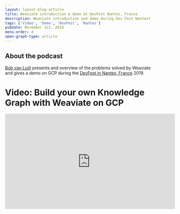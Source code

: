 ```yaml
---
layout: layout-blog-article
title: Weaviate introduction & demo at DevFest Nantes, France
description: Weaviate introduction and demo during Dev Fest Nantest
tags: ['Video', 'Demo', 'DevFest', 'Nantes']
pubdate: November 1st, 2019
menu-order: 4
open-graph-type: article
---
```


## About the podcast

[Bob van Luijt](https://www.linkedin.com/in/bobvanluijt/) presents and overview of the problems solved by Weaviate and gives a demo on GCP during the [DevFest in Nantes, France](https://devfest.gdgnantes.com/) 2019.

# Video: Build your own Knowledge Graph with Weaviate on GCP

<iframe width="560" height="315" src="https://www.youtube.com/embed/hlG0vto2CdM" frameborder="0" allow="accelerometer; autoplay; encrypted-media; gyroscope; picture-in-picture" allowfullscreen></iframe>
